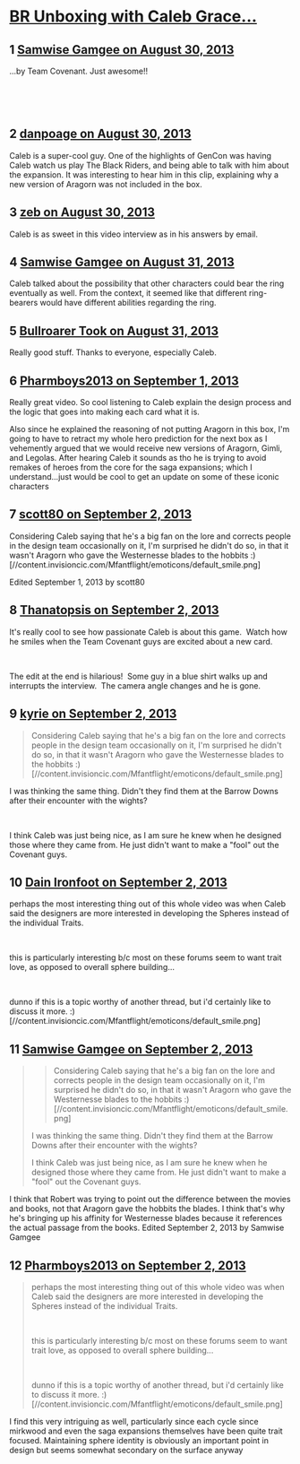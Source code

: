 # [BR Unboxing with Caleb Grace...](https://community.fantasyflightgames.com/topic/89496-br-unboxing-with-caleb-grace/)

## 1 [Samwise Gamgee on August 30, 2013](https://community.fantasyflightgames.com/topic/89496-br-unboxing-with-caleb-grace/?do=findComment&comment=854131)

...by Team Covenant. Just awesome!!

 





 

## 2 [danpoage on August 30, 2013](https://community.fantasyflightgames.com/topic/89496-br-unboxing-with-caleb-grace/?do=findComment&comment=854148)

Caleb is a super-cool guy. One of the highlights of GenCon was having Caleb watch us play The Black Riders, and being able to talk with him about the expansion. It was interesting to hear him in this clip, explaining why a new version of Aragorn was not included in the box.

## 3 [zeb on August 30, 2013](https://community.fantasyflightgames.com/topic/89496-br-unboxing-with-caleb-grace/?do=findComment&comment=854311)

Caleb is as sweet in this video interview as in his answers by email.

## 4 [Samwise Gamgee on August 31, 2013](https://community.fantasyflightgames.com/topic/89496-br-unboxing-with-caleb-grace/?do=findComment&comment=854401)

Caleb talked about the possibility that other characters could bear the ring eventually as well. From the context, it seemed like that different ring-bearers would have different abilities regarding the ring.

## 5 [Bullroarer Took on August 31, 2013](https://community.fantasyflightgames.com/topic/89496-br-unboxing-with-caleb-grace/?do=findComment&comment=854468)

Really good stuff. Thanks to everyone, especially Caleb.

## 6 [Pharmboys2013 on September 1, 2013](https://community.fantasyflightgames.com/topic/89496-br-unboxing-with-caleb-grace/?do=findComment&comment=855282)

Really great video. So cool listening to Caleb explain the design process and the logic that goes into making each card what it is.

Also since he explained the reasoning of not putting Aragorn in this box, I'm going to have to retract my whole hero prediction for the next box as I vehemently argued that we would receive new versions of Aragorn, Gimli, and Legolas. After hearing Caleb it sounds as tho he is trying to avoid remakes of heroes from the core for the saga expansions; which I understand...just would be cool to get an update on some of these iconic characters

## 7 [scott80 on September 2, 2013](https://community.fantasyflightgames.com/topic/89496-br-unboxing-with-caleb-grace/?do=findComment&comment=855542)

Considering Caleb saying that he's a big fan on the lore and corrects people in the design team occasionally on it, I'm surprised he didn't do so, in that it wasn't Aragorn who gave the Westernesse blades to the hobbits :) [//content.invisioncic.com/Mfantflight/emoticons/default_smile.png]

Edited September 1, 2013 by scott80

## 8 [Thanatopsis on September 2, 2013](https://community.fantasyflightgames.com/topic/89496-br-unboxing-with-caleb-grace/?do=findComment&comment=855657)

It's really cool to see how passionate Caleb is about this game.  Watch how he smiles when the Team Covenant guys are excited about a new card.

 

The edit at the end is hilarious!  Some guy in a blue shirt walks up and interrupts the interview.  The camera angle changes and he is gone.

## 9 [kyrie on September 2, 2013](https://community.fantasyflightgames.com/topic/89496-br-unboxing-with-caleb-grace/?do=findComment&comment=855668)

> Considering Caleb saying that he's a big fan on the lore and corrects people in the design team occasionally on it, I'm surprised he didn't do so, in that it wasn't Aragorn who gave the Westernesse blades to the hobbits :) [//content.invisioncic.com/Mfantflight/emoticons/default_smile.png]

I was thinking the same thing. Didn't they find them at the Barrow Downs after their encounter with the wights?

 

I think Caleb was just being nice, as I am sure he knew when he designed those where they came from. He just didn't want to make a "fool" out the Covenant guys.

## 10 [Dain Ironfoot on September 2, 2013](https://community.fantasyflightgames.com/topic/89496-br-unboxing-with-caleb-grace/?do=findComment&comment=855777)

perhaps the most interesting thing out of this whole video was when Caleb said the designers are more interested in developing the Spheres instead of the individual Traits.

 

this is particularly interesting b/c most on these forums seem to want trait love, as opposed to overall sphere building...

 

dunno if this is a topic worthy of another thread, but i'd certainly like to discuss it more. :) [//content.invisioncic.com/Mfantflight/emoticons/default_smile.png]

## 11 [Samwise Gamgee on September 2, 2013](https://community.fantasyflightgames.com/topic/89496-br-unboxing-with-caleb-grace/?do=findComment&comment=855808)

> > Considering Caleb saying that he's a big fan on the lore and corrects people in the design team occasionally on it, I'm surprised he didn't do so, in that it wasn't Aragorn who gave the Westernesse blades to the hobbits :) [//content.invisioncic.com/Mfantflight/emoticons/default_smile.png]
> 
> I was thinking the same thing. Didn't they find them at the Barrow Downs after their encounter with the wights?
> 
> I think Caleb was just being nice, as I am sure he knew when he designed those where they came from. He just didn't want to make a "fool" out the Covenant guys.

I think that Robert was trying to point out the difference between the movies and books, not that Aragorn gave the hobbits the blades. I think that's why he's bringing up his affinity for Westernesse blades because it references the actual passage from the books. Edited September 2, 2013 by Samwise Gamgee

## 12 [Pharmboys2013 on September 2, 2013](https://community.fantasyflightgames.com/topic/89496-br-unboxing-with-caleb-grace/?do=findComment&comment=856039)

> perhaps the most interesting thing out of this whole video was when Caleb said the designers are more interested in developing the Spheres instead of the individual Traits.
> 
>  
> 
> this is particularly interesting b/c most on these forums seem to want trait love, as opposed to overall sphere building...
> 
>  
> 
> dunno if this is a topic worthy of another thread, but i'd certainly like to discuss it more. :) [//content.invisioncic.com/Mfantflight/emoticons/default_smile.png]

I find this very intriguing as well, particularly since each cycle since mirkwood and even the saga expansions themselves have been quite trait focused. Maintaining sphere identity is obviously an important point in design but seems somewhat secondary on the surface anyway

